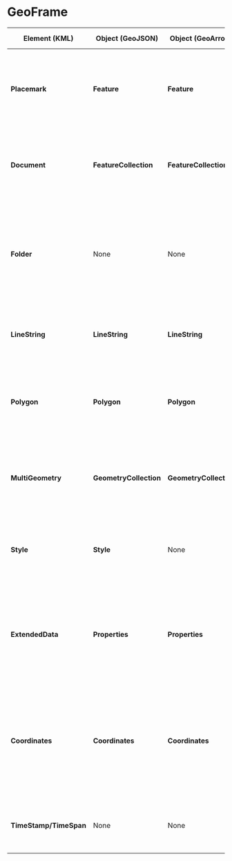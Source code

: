 # GeoFrame




| Element (KML)       | Object (GeoJSON)      | Object (GeoArrow)   | Object (GeoParquet) | Description                                                                                           |
|---------------------|-----------------------|---------------------|---------------------|-------------------------------------------------------------------------------------------------------|
| **Placemark**       | **Feature**            | **Feature**          | **Feature**          | Represents a specific point, line, or polygon feature with associated attributes and geometry.         |
| **Document**        | **FeatureCollection**  | **FeatureCollection**| **FeatureCollection**| A container for multiple features, such as placemarks, that are grouped together.                      |
| **Folder**          | None                  | None                | None                | Organizes features or other folders within a KML document. It can be used to create hierarchical structures. |
| **LineString**      | **LineString**         | **LineString**       | **LineString**       | Represents a line or a set of connected line segments.                                                 |
| **Polygon**         | **Polygon**            | **Polygon**          | **Polygon**          | Represents a closed shape with a boundary formed by a series of connected straight lines.              |
| **MultiGeometry**   | **GeometryCollection** | **GeometryCollection**| **GeometryCollection**| Represents a collection of multiple geometries, such as points, lines, or polygons.                   |
| **Style**           | **Style**              | None                 | None                 | Defines the visual appearance of features, such as colors, line styles, and icons.                     |
| **ExtendedData**    | **Properties**         | **Properties**       | **Properties**       | Allows additional custom data to be associated with a feature. In GeoJSON, properties are used similarly. |
| **Coordinates**     | **Coordinates**        | **Coordinates**      | **Coordinates**      | Specifies a single point in latitude, longitude, and optionally, altitude. Coordinates in GeoJSON have a similar structure. |
| **TimeStamp/TimeSpan** | None                | None                 | None                 | Provides the ability to visualize time-based geographic data.                                          |



